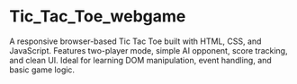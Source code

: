 # Tic_Tac_Toe_webgame
A responsive browser-based Tic Tac Toe built with HTML, CSS, and JavaScript. Features two-player mode, simple AI opponent, score tracking, and clean UI. Ideal for learning DOM manipulation, event handling, and basic game logic.
